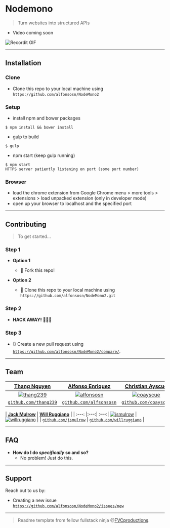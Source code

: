 # Nodemono

> Turn websites into structured APIs

- Video coming soon

![Recordit GIF](http://g.recordit.co/iLN6A0vSD8.gif)

---

## Installation

### Clone

- Clone this repo to your local machine using `https://github.com/alfonsosn/NodeMono2`

### Setup

- install npm and bower packages

```shell
$ npm install && bower install
```

- gulp to build

```shell
$ gulp
```

- npm start (keep gulp running)

```shell
$ npm start
HTTPS server patiently listening on port (some port number)
```

### Browser

- load the chrome extension from Google Chrome menu > more tools > extensions > load unpacked extension (only in developer mode)
- open up your browser to localhost and the specified port

---

## Contributing

> To get started...

### Step 1

- **Option 1**
    - 🍴 Fork this repo!

- **Option 2**
    - 👯 Clone this repo to your local machine using `https://github.com/alfonsosn/NodeMono2.git`

### Step 2

- **HACK AWAY!** 🔨🔨🔨

### Step 3

- 🔃 Create a new pull request using <a href="https://github.com/alfonsosn/NodeMono2/compare/" target="_blank">`https://github.com/alfonsosn/NodeMono2/compare/`</a>.

---

## Team

| <a href="github.com/thang239" target="_blank">**Thang Nguyen**</a> | <a href="github.com/alfsonsosn" target="_blank">**Alfonso Enriquez**</a> | <a href="github.com/coayscue" target="_blank">**Christian Ayscue**</a> 
| :---: |:---:| :---:|
| [![thang239](https://avatars1.githubusercontent.com/u/11095933?v=3&s=200)](github.com/thang239)    | [![alfonsosn](https://avatars1.githubusercontent.com/u/7824950?v=3&s=200)](github.com/alfsonsosn) | [![coayscue](https://avatars2.githubusercontent.com/u/11601141?v=3&s=200)](github.com/coayscue)  | 
| <a href="http://github.com/thang239" target="_blank">`github.com/thang239`</a> | <a href="http://github.com/alfonsosn" target="_blank">`github.com/alfsonsosn`</a> | <a href="http://github.com/coayscue" target="_blank">`github.com/coayscue`</a>

| <a href="github.com/jsmulrow" target="_blank">**Jack Mulrow**</a> | <a href="github.com/willruggiano" target="_blank">**Will Ruggiano**</a> |
| :---: |:---:| :---:|
[![jsmulrow](https://avatars0.githubusercontent.com/u/11140174?v=3&s=200)](github.com/jsmulrow)    | [![willruggiano](https://avatars1.githubusercontent.com/u/11872440?v=3&s=200)](github.com/willruggiano)    |
| <a href="http://github.com/jsmulrow" target="_blank">`github.com/jsmulrow`</a> | <a href="http://github.com/willruggiano" target="_blank">`github.com/willruggiano`</a> |

---

## FAQ

- **How do I do *specifically* so and so?**
    - No problem! Just do this.

---

## Support

Reach out to us by:

- Creating a new issue  <a href="https://github.com/alfonsosn/NodeMono2/issues/new" target="_blank">`https://github.com/alfonsosn/NodeMono2/issues/new`</a>

---

> Readme template from fellow fullstack ninja @<a href="http://fvcproductions.com" target="_blank">FVCproductions</a>.
